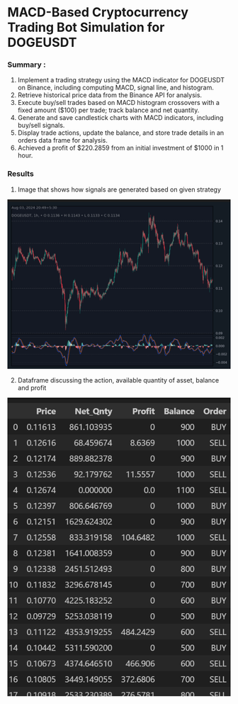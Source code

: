 # MACD-Based Cryptocurrency Trading Bot Simulation for DOGEUSDT

### Summary : 

1. Implement a trading strategy using the MACD indicator for DOGEUSDT on Binance, including computing
MACD, signal line, and histogram.
2. Retrieve historical price data from the Binance API for analysis.
3. Execute buy/sell trades based on MACD histogram crossovers with a fixed amount ($100) per trade; track
balance and net quantity.
4. Generate and save candlestick charts with MACD indicators, including buy/sell signals.
5. Display trade actions, update the balance, and store trade details in an orders data frame for analysis.
6. Achieved a profit of $220.2859 from an initial investment of $1000 in 1 hour.

### Results 

1. Image that shows how signals are generated based on given strategy

![signals](images\signals.png) 

2. Dataframe discussing the action, available quantity of asset, balance and profit

![data](images\dataframe.png)